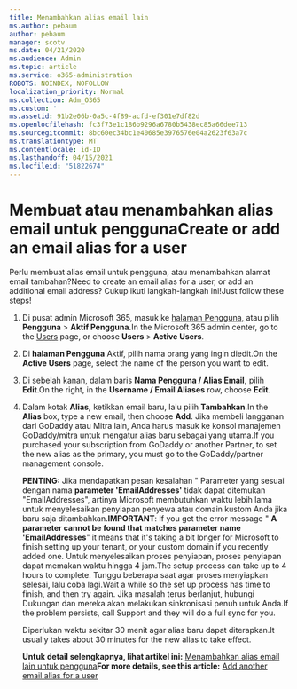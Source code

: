 ```yaml
---
title: Menambahkan alias email lain
ms.author: pebaum
author: pebaum
manager: scotv
ms.date: 04/21/2020
ms.audience: Admin
ms.topic: article
ms.service: o365-administration
ROBOTS: NOINDEX, NOFOLLOW
localization_priority: Normal
ms.collection: Adm_O365
ms.custom: ''
ms.assetid: 91b2e06b-0a5c-4f89-acfd-ef301e7df82d
ms.openlocfilehash: fc3f73e1c186b9296a6780b5438ec85a66dee713
ms.sourcegitcommit: 8bc60ec34bc1e40685e3976576e04a2623f63a7c
ms.translationtype: MT
ms.contentlocale: id-ID
ms.lasthandoff: 04/15/2021
ms.locfileid: "51822674"
---
```

# <a name="create-or-add-an-email-alias-for-a-user"></a><span data-ttu-id="77bb2-102">Membuat atau menambahkan alias email untuk pengguna</span><span class="sxs-lookup"><span data-stu-id="77bb2-102">Create or add an email alias for a user</span></span>

<span data-ttu-id="77bb2-103">Perlu membuat alias email untuk pengguna, atau menambahkan alamat email tambahan?</span><span class="sxs-lookup"><span data-stu-id="77bb2-103">Need to create an email alias for a user, or add an additional email address?</span></span> <span data-ttu-id="77bb2-104">Cukup ikuti langkah-langkah ini!</span><span class="sxs-lookup"><span data-stu-id="77bb2-104">Just follow these steps!</span></span>
  
1. <span data-ttu-id="77bb2-105">Di pusat admin Microsoft 365, masuk ke [halaman Pengguna,](https://go.microsoft.com/fwlink/p/?linkid=834822) atau pilih **Pengguna**  >  **Aktif Pengguna.**</span><span class="sxs-lookup"><span data-stu-id="77bb2-105">In the Microsoft 365 admin center, go to the [Users](https://go.microsoft.com/fwlink/p/?linkid=834822) page, or choose **Users** > **Active Users**.</span></span>
    
2. <span data-ttu-id="77bb2-106">Di **halaman Pengguna** Aktif, pilih nama orang yang ingin diedit.</span><span class="sxs-lookup"><span data-stu-id="77bb2-106">On the **Active Users** page, select the name of the person you want to edit.</span></span> 
    
3. <span data-ttu-id="77bb2-107">Di sebelah kanan, dalam baris **Nama Pengguna / Alias Email,** pilih **Edit**.</span><span class="sxs-lookup"><span data-stu-id="77bb2-107">On the right, in the **Username / Email Aliases** row, choose **Edit**.</span></span>
    
4. <span data-ttu-id="77bb2-108">Dalam kotak **Alias,** ketikkan email baru, lalu pilih **Tambahkan**.</span><span class="sxs-lookup"><span data-stu-id="77bb2-108">In the **Alias** box, type a new email, then choose **Add**.</span></span> <span data-ttu-id="77bb2-109">Jika membeli langganan dari GoDaddy atau Mitra lain, Anda harus masuk ke konsol manajemen GoDaddy/mitra untuk mengatur alias baru sebagai yang utama.</span><span class="sxs-lookup"><span data-stu-id="77bb2-109">If you purchased your subscription from GoDaddy or another Partner, to set the new alias as the primary, you must go to the GoDaddy/partner management console.</span></span> 
    
    <span data-ttu-id="77bb2-110">**PENTING:** Jika mendapatkan pesan kesalahan " Parameter yang sesuai dengan nama **parameter 'EmailAddresses'** tidak dapat ditemukan "EmailAddresses", artinya Microsoft membutuhkan waktu lebih lama untuk menyelesaikan penyiapan penyewa atau domain kustom Anda jika baru saja ditambahkan.</span><span class="sxs-lookup"><span data-stu-id="77bb2-110">**IMPORTANT**: If you get the error message " **A parameter cannot be found that matches parameter name 'EmailAddresses**" it means that it's taking a bit longer for Microsoft to finish setting up your tenant, or your custom domain if you recently added one.</span></span> <span data-ttu-id="77bb2-111">Untuk menyelesaikan proses penyiapan, proses penyiapan dapat memakan waktu hingga 4 jam.</span><span class="sxs-lookup"><span data-stu-id="77bb2-111">The setup process can take up to 4 hours to complete.</span></span> <span data-ttu-id="77bb2-112">Tunggu beberapa saat agar proses menyiapkan selesai, lalu coba lagi.</span><span class="sxs-lookup"><span data-stu-id="77bb2-112">Wait a while so the set up process has time to finish, and then try again.</span></span> <span data-ttu-id="77bb2-113">Jika masalah terus berlanjut, hubungi Dukungan dan mereka akan melakukan sinkronisasi penuh untuk Anda.</span><span class="sxs-lookup"><span data-stu-id="77bb2-113">If the problem persists, call Support and they will do a full sync for you.</span></span>
    
    <span data-ttu-id="77bb2-114">Diperlukan waktu sekitar 30 menit agar alias baru dapat diterapkan.</span><span class="sxs-lookup"><span data-stu-id="77bb2-114">It usually takes about 30 minutes for the new alias to take effect.</span></span>
    
    <span data-ttu-id="77bb2-115">**Untuk detail selengkapnya, lihat artikel ini:** [Menambahkan alias email lain untuk pengguna](https://docs.microsoft.com/microsoft-365/admin/email/add-another-email-alias-for-a-user)</span><span class="sxs-lookup"><span data-stu-id="77bb2-115">**For more details, see this article:** [Add another email alias for a user](https://docs.microsoft.com/microsoft-365/admin/email/add-another-email-alias-for-a-user)</span></span>
    

